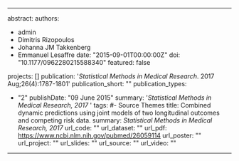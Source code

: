 
---


abstract: 
authors:
- admin
- Dimitris Rizopoulos
- Johanna JM Takkenberg
- Emmanuel Lesaffre
date: "2015-09-01T00:00:00Z"
doi: "10.1177/0962280215588340"
featured: false

projects: []
publication: '*Statistical Methods in Medical Research*. 2017 Aug;26(4):1787-1801'
publication_short: ""
publication_types:
- "2"
publishDate: "09 June 2015"
summary: '<i>Statistical Methods in Medical Research, 2017 </i>'
tags: 
#- Source Themes
title: Combined dynamic predictions using joint models of two longitudinal outcomes and competing risk data.
summary: <i>Statistical Methods in Medical Research, 2017 </i>
url_code: ""
url_dataset: ""
url_pdf: https://www.ncbi.nlm.nih.gov/pubmed/26059114
url_poster: ""
url_project: ""
url_slides: ""
url_source: ""
url_video: ""

---
